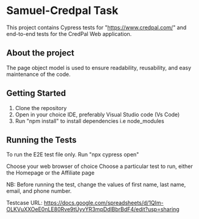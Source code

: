 # Samuel-Credpal Task
This project contains Cypress tests for "https://www.credpal.com/" and end-to-end tests for the CredPal Web application.

## About the project
The page object model is used to ensure readability, reusability, and easy maintenance of the code.

## Getting Started 
1. Clone the repository 
2. Open in your choice IDE, preferably Visual Studio code (Vs Code)
3. Run "npm install" to install dependencies i.e node_modules 

## Running the Tests 
To run the E2E test file only. 
Run "npx cypress open"


Choose your web browser of choice
Choose a particular test to run, either the Homepage or the Affiliate page

NB: Before running the test, change the values of first name, last name, email, and phone number.

Testcase URL: https://docs.google.com/spreadsheets/d/1QIm-OLKVuXXOeE0nLE80Rve9tUyvYR3mpDdlBbrBdF4/edit?usp=sharing


